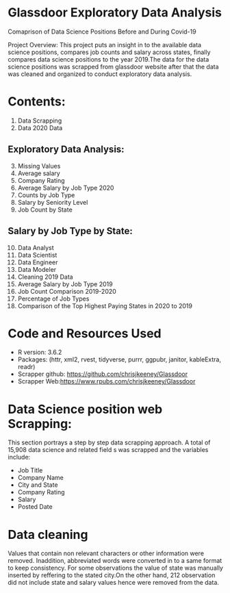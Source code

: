 # Glassdoor Exploratory Data Analysis
Comaprison of Data Science Positions Before and During Covid-19

Project Overview:
 This project puts an insight in to the available data science positions, compares job counts and salary across states, finally compares data science positions to the year 2019.The data for the data science positions was scrapped from glassdoor website after that the data was cleaned and organized to conduct exploratory data analysis.
 
# Contents:
1. Data Scrapping
2. Data 2020 Data
## Exploratory Data Analysis:
3. Missing Values
4. Average salary
5. Company Rating
6. Average Salary by Job Type 2020
7. Counts by Job Type
8. Salary by Seniority Level
9. Job Count by State
## Salary by Job Type by State:
10. Data Analyst
11. Data Scientist
12. Data Engineer
13. Data Modeler
14. Cleaning 2019 Data
15. Average Salary by Job Type 2019
16. Job Count Comparison 2019-2020
17. Percentage of Job Types
18. Comparison of the Top Highest Paying States in 2020 to 2019


# Code and Resources Used
* R version: 3.6.2
* Packages: (httr, xml2, rvest, tidyverse, purrr, ggpubr, janitor, kableExtra, readr)
* Scrapper github: https://github.com/chrisjkeeney/Glassdoor
* Scrapper Web:https://www.rpubs.com/chrisjkeeney/Glassdoor

# Data Science position web Scrapping:
This section portrays a step by step data scrapping approach. A total of 15,908 data science and related field s was scrapped and the variables include:
* Job Title
* Company Name
* City and State
* Company Rating 
* Salary
* Posted Date
  
# Data cleaning
Values that contain non relevant characters or other information were removed. Inaddition, abbreviated words were converted in to a same format to keep consistency. For some observations the value of state was manually inserted by reffering to the stated city.On the other hand, 212 observation did not include state and salary values hence were removed from the data.

